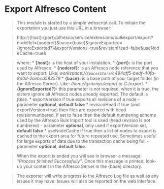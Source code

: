 # Export Alfresco Content #

> This module is started by a simple webscript call. To initiate the exportation you just use this URL in a browser:

> http://{host}:{port}/alfresco/service/extensions/bulkexport/export?nodeRef={noderef}&base={base}&ignoreExported={ignoreExported?}&exportVersions=true&revisionHead=false&useNodeCache=true&

> where:
    * **{host}:** is the host of your instalation.
    * **{port}:** is the port used by Alfresco.
    * **{noderef}:** is an Alfresco node reference that you want to export. Like: _workspace://`SpacesStore`/c494aff5-bedf-40fa-8d0d-2aebcd583579_
    * **{base}:** is a base path of your target folder (in the Alfresco Server). Like: _/home/gsdenys/export_ or _C:/export_.
    * **{ignoreExported?}:** this parameter is not required. when it is true, the sistem ignore all Alfresco nodes already exported. The default is _false_.
    * exportVersion if true exports all revisions of a node - parameter **optional**, **default false**
    * revisionHead if true (and exportVersion=true) then files are exported with head revisionnumbered, if set to false then the default numbering scheme used by the Alfresco Bulk Import tool is used (head revision is not numbered) - parameter **optional**, only used if exportVersion set, **default false**
    * useNodeCache if true then a list of nodes to export is cached to the export area for future repeated use. Sometimes useful for large exports of data due to the transaction cache being full - parameter **optional**, **default false**.

> When the export is ended you will see in browser a message _"Process finished Successfully"_. Once this message is printed, look-up your content in the Alfresco Server in the {base} directory.

> The exporter will write progress to the Alfresco Log file as well as any issues it may have. Issues will also be reported on the web interface.
